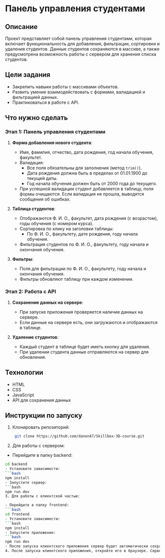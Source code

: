# Панель управления студентами

## Описание
Проект представляет собой панель управления студентами, которая включает функциональность для добавления, фильтрации, сортировки и удаления студентов. Данные студентов сохраняются в массиве, а также предусмотрена возможность работы с сервером для хранения списка студентов.

## Цели задания
- Закрепить навыки работы с массивами объектов.
- Развить умение взаимодействовать с формами, валидацией и фильтрацией данных.
- Практиковаться в работе с API.

## Что нужно сделать

### Этап 1: Панель управления студентами

1. **Форма добавления нового студента**:
   - Имя, фамилия, отчество, дата рождения, год начала обучения, факультет.
   - Валидация:
     - Все поля обязательны для заполнения (метод `trim()`).
     - Дата рождения должна быть в пределах от 01.01.1900 до текущей даты.
     - Год начала обучения должен быть от 2000 года до текущего.
   - При успешной валидации студент добавляется в таблицу, поля формы очищаются. Если валидация не прошла, выводятся сообщения об ошибках.

2. **Таблица студентов**:
   - Отображаются Ф. И. О., факультет, дата рождения (с возрастом), годы обучения (с номером курса).
   - Сортировка по клику на заголовки таблицы:
     - По Ф. И. О., факультету, дате рождения, году начала обучения.
   - Фильтрация студентов по Ф. И. О., факультету, году начала и окончания обучения.
   
3. **Фильтры**:
   - Поля для фильтрации по Ф. И. О., факультету, году начала и окончания обучения.
   - Фильтры обновляют таблицу при каждом изменении.

### Этап 2: Работа с API

1. **Сохранение данных на сервере**:
   - При запуске приложения проверяется наличие данных на сервере.
   - Если данные на сервере есть, они загружаются и отображаются в таблице.

2. **Удаление студентов**:
   - Каждый студент в таблице будет иметь кнопку для удаления.
   - При удалении студента данные отправляются на сервер для обновления.

## Технологии
- HTML
- CSS
- JavaScript
- API для сохранения данных

## Инструкции по запуску

1. Клонировать репозиторий:

   ```bash
    git clone https://github.com/danon47/Skillbox-3D-course.git
2. Для работы с сервером:

  - Перейдите в папку backend:
   ```bash
   cd backend
  - Установите зависимости:
  ```bash
  npm install
  - Запустите сервер:
  ```bash
  npm run dev
3. Для работы с клиентской частью:

  - Перейдите в папку frontend:
  ```bash
cd frontend
  - Установите зависимости:
  ```bash
  npm install
  - Запустите приложение:
  ```bash
  npm run dev
  - После запуска клиентского приложения сервер будет автоматически сохранять и загружать данные студентов.
4. После запуска клиентского приложения, откройте его в браузере. Сервер и клиент будут взаимодействовать, и данные студентов будут сохранены.
